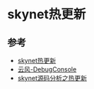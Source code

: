 # skynet热更新



## 参考

- [skynet热更新](https://github.com/hanjingo/doc/blob/master/SRC/SKYNET/hotpatch.md)
- [云风-DebugConsole](https://github.com/cloudwu/skynet/wiki/DebugConsole)
- [skynet源码分析之热更新](https://www.cnblogs.com/RainRill/p/8940673.html)


